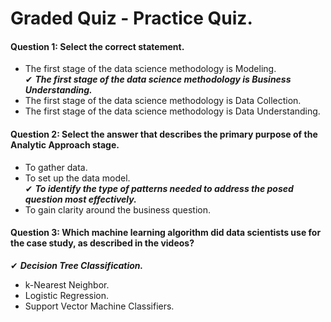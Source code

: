 # Graded Quiz -  Practice Quiz.

#### Question 1: Select the correct statement.

* The first stage of the data science methodology is Modeling.<br>
✔ ***The first stage of the data science methodology is Business Understanding.***<br>
* The first stage of the data science methodology is Data Collection.<br>
* The first stage of the data science methodology is Data Understanding.<br>


#### Question 2: Select the answer that describes the primary purpose of the Analytic Approach stage.

* To gather data.<br>
* To set up the data model.<br>
✔ ***To identify the type of patterns needed to address the posed question most effectively.***<br>
* To gain clarity around the business question.<br>


#### Question 3: Which machine learning algorithm did data scientists use for the case study, as described in the videos?

✔ ***Decision Tree Classification.***<br>
* k-Nearest Neighbor.<br>
* Logistic Regression.<br>
* Support Vector Machine Classifiers.<br>

